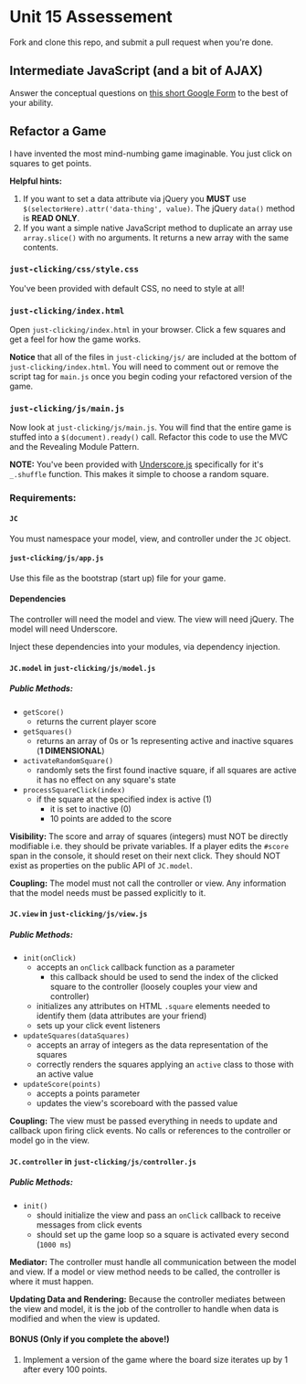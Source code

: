 # Unit 15 Assessement

Fork and clone this repo, and submit a pull request when you're done.





## Intermediate JavaScript (and a bit of AJAX)

Answer the conceptual questions on [this short Google Form](https://docs.google.com/forms/d/1STLaLWe8vPRbuLVytCccepwbIu4Rwol7jbtDGQ6-vxs/viewform) to the best of your ability.








## Refactor a Game


I have invented the most mind-numbing game imaginable.
You just click on squares to get points.


**Helpful hints:**

1. If you want to set a data attribute via jQuery you **MUST** use `$(selectorHere).attr('data-thing', value)`. The jQuery `data()` method is **READ ONLY**.
1. If you want a simple native JavaScript method to duplicate an array use `array.slice()` with no arguments. It returns a new array with the same contents.



### `just-clicking/css/style.css`

You've been provided with default CSS, no need to style at all!



### `just-clicking/index.html`

Open `just-clicking/index.html` in your browser.
Click a few squares and get a feel for how the game works.

**Notice** that all of the files in `just-clicking/js/` are included at the bottom of `just-clicking/index.html`.
You will need to comment out or remove the script tag for `main.js` once you begin coding your refactored version of the game.



### `just-clicking/js/main.js`

Now look at `just-clicking/js/main.js`.
You will find that the entire game is stuffed into a `$(document).ready()` call.
Refactor this code to use the MVC and the Revealing Module Pattern.

**NOTE:** You've been provided with [Underscore.js](http://underscorejs.org) specifically for it's `_.shuffle` function. This makes it simple to choose a random square.




### Requirements:



#### `JC`

You must namespace your model, view, and controller under the `JC` object.



#### `just-clicking/js/app.js`

Use this file as the bootstrap (start up) file for your game.




#### Dependencies

The controller will need the model and view.
The view will need jQuery.
The model will need Underscore.

Inject these dependencies into your modules, via dependency injection.




#### `JC.model` in `just-clicking/js/model.js`

##### Public Methods:

- `getScore()`
    - returns the current player score
- `getSquares()`
    - returns an array of 0s or 1s representing active and inactive squares (**1 DIMENSIONAL**)
- `activateRandomSquare()`
    - randomly sets the first found inactive square, if all squares are active it has no effect on any square's state
- `processSquareClick(index)`
    - if the square at the specified index is active (1)
        - it is set to inactive (0)
        - 10 points are added to the score

**Visibility:** The score and array of squares (integers) must NOT be directly modifiable i.e. they should be private variables. If a player edits the `#score` span in the console, it should reset on their next click. They should NOT exist as properties on the public API of `JC.model`.

**Coupling:** The model must not call the controller or view. Any information that the model needs must be passed explicitly to it.




#### `JC.view` in `just-clicking/js/view.js`

##### Public Methods:

- `init(onClick)`
    - accepts an `onClick` callback function as a parameter
        - this callback should be used to send the index of the clicked square to the controller (loosely couples your view and controller)
    - initializes any attributes on HTML `.square` elements needed to identify them (data attributes are your friend)
    - sets up your click event listeners
- `updateSquares(dataSquares)`
    - accepts an array of integers as the data representation of the squares
    - correctly renders the squares applying an `active` class to those with an active value
- `updateScore(points)`
    - accepts a points parameter
    - updates the view's scoreboard with the passed value

**Coupling:** The view must be passed everything in needs to update and callback upon firing click events. No calls or references to the controller or model go in the view.




#### `JC.controller` in `just-clicking/js/controller.js`

##### Public Methods:

- `init()`
    - should initialize the view and pass an `onClick` callback to receive messages from click events
    - should set up the game loop so a square is activated every second (`1000 ms`)

**Mediator:** The controller must handle all communication between the model and view. If a model or view method needs to be called, the controller is where it must happen.

**Updating Data and Rendering:** Because the controller mediates between the view and model, it is the job of the controller to handle when data is modified and when the view is updated.





#### **BONUS** (Only if you complete the above!)
1. Implement a version of the game where the board size iterates up by 1 after every 100 points.
